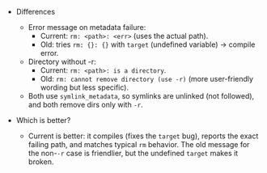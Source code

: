 - Differences
  - Error message on metadata failure:
    - Current: `rm: <path>: <err>` (uses the actual path).
    - Old: tries `rm: {}: {}` with `target` (undefined variable) → compile error.
  - Directory without -r:
    - Current: `rm: <path>: is a directory`.
    - Old: `rm: cannot remove directory (use -r)` (more user-friendly wording but less specific).
  - Both use `symlink_metadata`, so symlinks are unlinked (not followed), and both remove dirs only with `-r`.

- Which is better?
  - Current is better: it compiles (fixes the `target` bug), reports the exact failing path, and matches typical `rm` behavior. The old message for the non-`-r` case is friendlier, but the undefined `target` makes it broken.